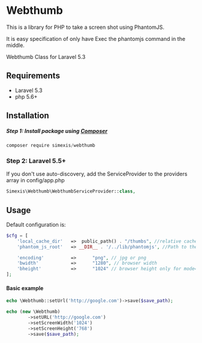 Webthumb
==========

This is a library for PHP to take a screen shot using PhantomJS.

It is easy specification of only have Exec the phantomjs command in the middle.

Webthumb Class for Laravel 5.3

## Requirements

* Laravel 5.3
* php 5.6+

## Installation

##### Step 1: Install package using [Composer](https://getcomposer.org)

```javascript
composer require simexis/webthumb
```

### Step 2: Laravel 5.5+

If you don't use auto-discovery, add the ServiceProvider to the providers array in config/app.php

```php
Simexis\Webthumb\WebthumbServiceProvider::class,
```

## Usage

Default configuration is:

```php
$cfg = [
	'local_cache_dir'	=>	public_path() . "/thumbs", //relative cache directory must exists in install directory and rwx permissions to all (777)
	'phantom_js_root'	=> __DIR__ . '/../lib/phantomjs', //Path to the root directory phantom_js

	'encoding'			=>		"png", // jpg or png
	'bwidth'			=>		"1280", // browser width
	'bheight'			=>		"1024" // browser height only for mode=screen
];
```

#### Basic example

```php
echo \Webthumb::setUrl('http://google.com')->save($save_path);
```

```php
echo (new \Webthumb)
		->setURL('http://google.com')
        ->setScreenWidth('1024')
        ->setScreenHeight('768')
		->save($save_path);
```